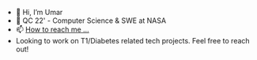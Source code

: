 - 👋 Hi, I’m Umar
- 🌱 QC 22' - Computer Science & SWE at NASA
- 📫 [How to reach me ...](https://www.linkedin.com/in/umark7/)
- Looking to work on T1/Diabetes related tech projects. Feel free to reach out!
<!---
umark7/umark7 is a ✨ special ✨ repository because its `README.md` (this file) appears on your GitHub profile.
You can click the Preview link to take a look at your changes.
--->
